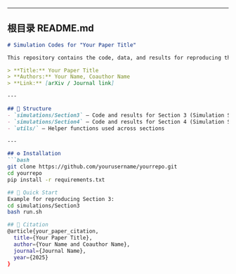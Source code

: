 
---

## 根目录 README.md
```markdown
# Simulation Codes for "Your Paper Title"

This repository contains the code, data, and results for reproducing the simulations in our paper:

> **Title:** Your Paper Title  
> **Authors:** Your Name, Coauthor Name  
> **Link:** [arXiv / Journal link]

---

## 📂 Structure
- `simulations/Section3` – Code and results for Section 3 (Simulation Study 1)
- `simulations/Section4` – Code and results for Section 4 (Simulation Study 2)
- `utils/` – Helper functions used across sections

---

## ⚙️ Installation
```bash
git clone https://github.com/yourusername/yourrepo.git
cd yourrepo
pip install -r requirements.txt

## 🚀 Quick Start
Example for reproducing Section 3:
cd simulations/Section3
bash run.sh

## 📜 Citation
@article{your_paper_citation,
  title={Your Paper Title},
  author={Your Name and Coauthor Name},
  journal={Journal Name},
  year={2025}
}

